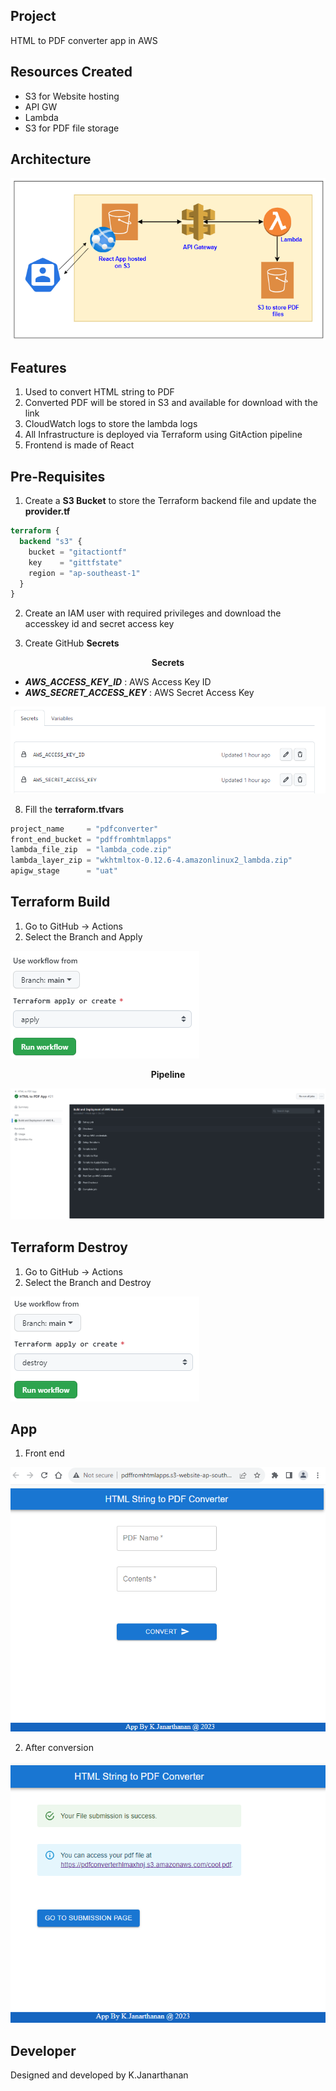 ## Project
HTML to PDF converter app in AWS

## Resources Created
- S3 for Website hosting
- API GW
- Lambda
- S3 for PDF file storage

## Architecture 
<kbd>
  <img src="Diagrams/architecture.png">
</kbd>

## Features

1. Used to convert HTML string to PDF
2. Converted PDF will be stored in S3 and available for download with the link
3. CloudWatch logs to store the lambda logs
4. All Infrastructure is deployed via Terraform using GitAction pipeline
5. Frontend is made of React

## Pre-Requisites

1. Create a  __S3 Bucket__ to store the Terraform backend file and update the __provider.tf__
```terraform
terraform {
  backend "s3" {
    bucket = "gitactiontf"
    key    = "gittfstate"
    region = "ap-southeast-1"
  }
}
```

2. Create an IAM user with required privileges and download the accesskey id and secret access key

3. Create GitHub __Secrets__

<p align="center">
  <b>Secrets</b>
</p>

- **_AWS_ACCESS_KEY_ID_** : AWS Access Key ID
- **_AWS_SECRET_ACCESS_KEY_** : AWS Secret Access Key

<kbd>
  <img src="Diagrams/secrets.png">
</kbd>

8. Fill the __terraform.tfvars__
```terraform
project_name     = "pdfconverter"
front_end_bucket = "pdffromhtmlapps"
lambda_file_zip  = "lambda_code.zip"
lambda_layer_zip = "wkhtmltox-0.12.6-4.amazonlinux2_lambda.zip"
apigw_stage      = "uat"
```

## Terraform Build
1. Go to GitHub -> Actions
2. Select the Branch and Apply

<kbd>
  <img src="Diagrams/apply.png">
</kbd>

<p align="center">
  <b>Pipeline</b>
</p>

<kbd>
  <img src="Diagrams/gitactions.png">
</kbd>

## Terraform Destroy
1. Go to GitHub -> Actions
2. Select the Branch and Destroy
<kbd>
  <img src="Diagrams/destroy.png">
</kbd>

## App 

1. Front end
<kbd>
  <img src="Diagrams/reactapp.png">
</kbd>

2. After conversion
<kbd>
  <img src="Diagrams/afterconversion.png">
</kbd>

## Developer

Designed and developed by K.Janarthanan